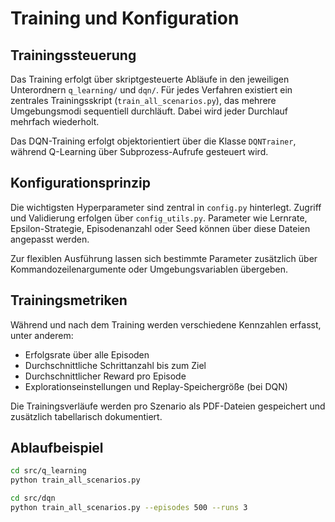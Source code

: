 # Training und Konfiguration

## Trainingssteuerung

Das Training erfolgt über skriptgesteuerte Abläufe in den jeweiligen Unterordnern `q_learning/` und `dqn/`. Für jedes Verfahren existiert ein zentrales Trainingsskript (`train_all_scenarios.py`), das mehrere Umgebungsmodi sequentiell durchläuft. Dabei wird jeder Durchlauf mehrfach wiederholt.

Das DQN-Training erfolgt objektorientiert über die Klasse `DQNTrainer`, während Q-Learning über Subprozess-Aufrufe gesteuert wird.

## Konfigurationsprinzip

Die wichtigsten Hyperparameter sind zentral in `config.py` hinterlegt. Zugriff und Validierung erfolgen über `config_utils.py`. Parameter wie Lernrate, Epsilon-Strategie, Episodenanzahl oder Seed können über diese Dateien angepasst werden. 

Zur flexiblen Ausführung lassen sich bestimmte Parameter zusätzlich über Kommandozeilenargumente oder Umgebungsvariablen übergeben.

## Trainingsmetriken

Während und nach dem Training werden verschiedene Kennzahlen erfasst, unter anderem:

- Erfolgsrate über alle Episoden
- Durchschnittliche Schrittanzahl bis zum Ziel
- Durchschnittlicher Reward pro Episode
- Explorationseinstellungen und Replay-Speichergröße (bei DQN)

Die Trainingsverläufe werden pro Szenario als PDF-Dateien gespeichert und zusätzlich tabellarisch dokumentiert.

## Ablaufbeispiel

```bash
cd src/q_learning
python train_all_scenarios.py
```

```bash
cd src/dqn
python train_all_scenarios.py --episodes 500 --runs 3
```
